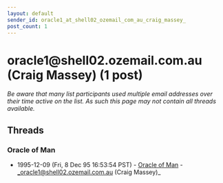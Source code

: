 ```yaml
---
layout: default
sender_id: oracle1_at_shell02_ozemail_com_au_craig_massey_
post_count: 1
---
```


# oracle1<span>@</span>shell02.ozemail.com.au (Craig Massey) (1 post)

_Be aware that many list participants used multiple email addresses over their time active on the list. As such this page may not contain all threads available._

## Threads

### Oracle of Man
+ 1995-12-09 (Fri, 8 Dec 95 16:53:54 PST) - [Oracle of Man](/archive/1995/12/4c4988a67ee3264203dfd5ede7a9d14b93f215e6957fae318d58d95a1665c769) - _oracle1@shell02.ozemail.com.au (Craig Massey)_

